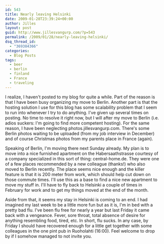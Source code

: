 ```yaml
---
id: 543
title: Nearly leaving Helsinki
date: 2009-01-28T23:39:24+00:00
author: Jilles
layout: post
guid: http://www.jillesvangurp.com/?p=543
permalink: /2009/01/28/nearly-leaving-helsinki/
dsq_thread_id:
  - "369384366"
categories:
  - Blog Posts
tags:
  - beer
  - berlin
  - finland
  - France
  - traveling
---
```

I realize, I haven't posted to my blog for quite a while. Part of the reason is that I have been busy organizing my move to Berlin. Another part is that the hosting solution I use for this blog has some scalability problem that I seem to run into whenever I try to do anything. I've given up several times on posting. No time to resolve it right now, but I will after my move to Berlin (i.e. adios suckers: I'm going to find more competent hosting). For the same reason, I have been neglecting photos.jillesvangurp.com. There's some Berlin photos waiting to be uploaded (from my job interview in December) and of course Christmas photos from my parents place in France (again).

Speaking of Berlin, I'm moving there next Sunday already. My plan is to move into a nice furnished apartment on the Habersaathstrasse courtesy of a company specialized in this sort of thing: central-home.de. They were one of a few places recommended by a new colleague (thanks!) who also moved to Berlin recently. The place seems nice enough and the killer feature is that it is 200 meter from work, which should help cut down on those commute times. I'll use this as a base to find a nice new apartment to move my stuff in. I'll have to fly back to Helsinki a couple of times in February for work and to get my things moved at the end of the month.

Aside from that, it seems my stay in Helsinki is coming to an end. I had imagined my last week to be a little more fun but as it is, I'm in bed with a pretty bad flu. I've been flu free for nearly a year but last Friday it came back with a vengeance. Fever, sore throat, total absence of desire for anything resembling food, tired, etc. In short, flu sucks. In any case, by Friday I should have recovered enough for a little get together with some colleagues in the one pint pub in Ruoholahti (16:00). Feel welcome to drop by if I somehow managed to not invite you.